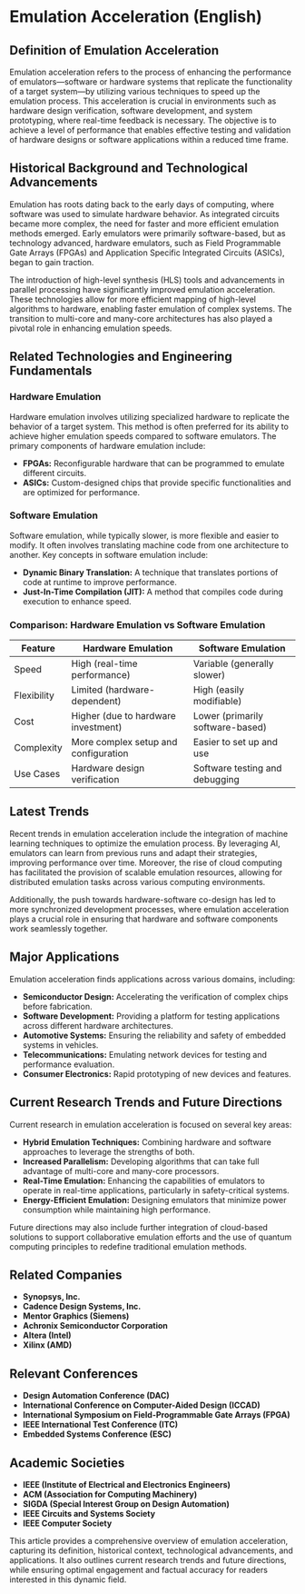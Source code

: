 # Emulation Acceleration (English)

## Definition of Emulation Acceleration

Emulation acceleration refers to the process of enhancing the performance of emulators—software or hardware systems that replicate the functionality of a target system—by utilizing various techniques to speed up the emulation process. This acceleration is crucial in environments such as hardware design verification, software development, and system prototyping, where real-time feedback is necessary. The objective is to achieve a level of performance that enables effective testing and validation of hardware designs or software applications within a reduced time frame.

## Historical Background and Technological Advancements

Emulation has roots dating back to the early days of computing, where software was used to simulate hardware behavior. As integrated circuits became more complex, the need for faster and more efficient emulation methods emerged. Early emulators were primarily software-based, but as technology advanced, hardware emulators, such as Field Programmable Gate Arrays (FPGAs) and Application Specific Integrated Circuits (ASICs), began to gain traction.

The introduction of high-level synthesis (HLS) tools and advancements in parallel processing have significantly improved emulation acceleration. These technologies allow for more efficient mapping of high-level algorithms to hardware, enabling faster emulation of complex systems. The transition to multi-core and many-core architectures has also played a pivotal role in enhancing emulation speeds.

## Related Technologies and Engineering Fundamentals

### Hardware Emulation

Hardware emulation involves utilizing specialized hardware to replicate the behavior of a target system. This method is often preferred for its ability to achieve higher emulation speeds compared to software emulators. The primary components of hardware emulation include:

- **FPGAs:** Reconfigurable hardware that can be programmed to emulate different circuits.
- **ASICs:** Custom-designed chips that provide specific functionalities and are optimized for performance.

### Software Emulation

Software emulation, while typically slower, is more flexible and easier to modify. It often involves translating machine code from one architecture to another. Key concepts in software emulation include:

- **Dynamic Binary Translation:** A technique that translates portions of code at runtime to improve performance.
- **Just-In-Time Compilation (JIT):** A method that compiles code during execution to enhance speed.

### Comparison: Hardware Emulation vs Software Emulation

| Feature                  | Hardware Emulation                    | Software Emulation                   |
|--------------------------|---------------------------------------|--------------------------------------|
| Speed                    | High (real-time performance)          | Variable (generally slower)          |
| Flexibility              | Limited (hardware-dependent)          | High (easily modifiable)             |
| Cost                     | Higher (due to hardware investment)   | Lower (primarily software-based)     |
| Complexity               | More complex setup and configuration  | Easier to set up and use             |
| Use Cases                | Hardware design verification           | Software testing and debugging        |

## Latest Trends

Recent trends in emulation acceleration include the integration of machine learning techniques to optimize the emulation process. By leveraging AI, emulators can learn from previous runs and adapt their strategies, improving performance over time. Moreover, the rise of cloud computing has facilitated the provision of scalable emulation resources, allowing for distributed emulation tasks across various computing environments.

Additionally, the push towards hardware-software co-design has led to more synchronized development processes, where emulation acceleration plays a crucial role in ensuring that hardware and software components work seamlessly together.

## Major Applications

Emulation acceleration finds applications across various domains, including:

- **Semiconductor Design:** Accelerating the verification of complex chips before fabrication.
- **Software Development:** Providing a platform for testing applications across different hardware architectures.
- **Automotive Systems:** Ensuring the reliability and safety of embedded systems in vehicles.
- **Telecommunications:** Emulating network devices for testing and performance evaluation.
- **Consumer Electronics:** Rapid prototyping of new devices and features.

## Current Research Trends and Future Directions

Current research in emulation acceleration is focused on several key areas:

- **Hybrid Emulation Techniques:** Combining hardware and software approaches to leverage the strengths of both.
- **Increased Parallelism:** Developing algorithms that can take full advantage of multi-core and many-core processors.
- **Real-Time Emulation:** Enhancing the capabilities of emulators to operate in real-time applications, particularly in safety-critical systems.
- **Energy-Efficient Emulation:** Designing emulators that minimize power consumption while maintaining high performance.

Future directions may also include further integration of cloud-based solutions to support collaborative emulation efforts and the use of quantum computing principles to redefine traditional emulation methods.

## Related Companies

- **Synopsys, Inc.**
- **Cadence Design Systems, Inc.**
- **Mentor Graphics (Siemens)**
- **Achronix Semiconductor Corporation**
- **Altera (Intel)**
- **Xilinx (AMD)**

## Relevant Conferences

- **Design Automation Conference (DAC)**
- **International Conference on Computer-Aided Design (ICCAD)**
- **International Symposium on Field-Programmable Gate Arrays (FPGA)**
- **IEEE International Test Conference (ITC)**
- **Embedded Systems Conference (ESC)**

## Academic Societies

- **IEEE (Institute of Electrical and Electronics Engineers)**
- **ACM (Association for Computing Machinery)**
- **SIGDA (Special Interest Group on Design Automation)**
- **IEEE Circuits and Systems Society**
- **IEEE Computer Society** 

This article provides a comprehensive overview of emulation acceleration, capturing its definition, historical context, technological advancements, and applications. It also outlines current research trends and future directions, while ensuring optimal engagement and factual accuracy for readers interested in this dynamic field.